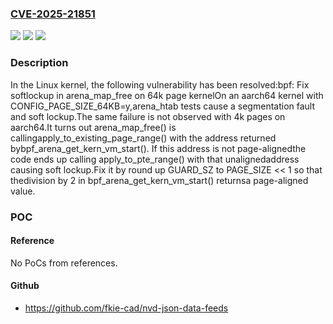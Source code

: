 ### [CVE-2025-21851](https://cve.mitre.org/cgi-bin/cvename.cgi?name=CVE-2025-21851)
![](https://img.shields.io/static/v1?label=Product&message=Linux&color=blue)
![](https://img.shields.io/static/v1?label=Version&message=317460317a02a1af512697e6e964298dedd8a163%3C%20c1f3f3892d4526f18aaeffdb6068ce861e793ee3%20&color=brighgreen)
![](https://img.shields.io/static/v1?label=Vulnerability&message=n%2Fa&color=brighgreen)

### Description

In the Linux kernel, the following vulnerability has been resolved:bpf: Fix softlockup in arena_map_free on 64k page kernelOn an aarch64 kernel with CONFIG_PAGE_SIZE_64KB=y,arena_htab tests cause a segmentation fault and soft lockup.The same failure is not observed with 4k pages on aarch64.It turns out arena_map_free() is callingapply_to_existing_page_range() with the address returned bybpf_arena_get_kern_vm_start().  If this address is not page-alignedthe code ends up calling apply_to_pte_range() with that unalignedaddress causing soft lockup.Fix it by round up GUARD_SZ to PAGE_SIZE << 1 so that thedivision by 2 in bpf_arena_get_kern_vm_start() returnsa page-aligned value.

### POC

#### Reference
No PoCs from references.

#### Github
- https://github.com/fkie-cad/nvd-json-data-feeds

